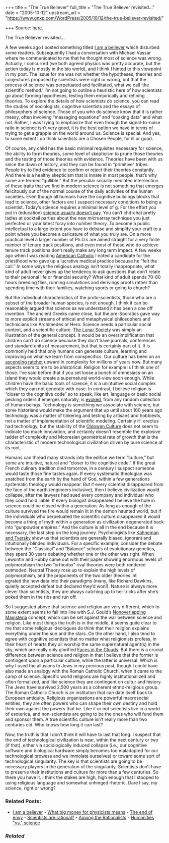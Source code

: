 +++
title = "The True Believer"
full_title = "The True Believer revisited…"
date = "2005-10-12"
upstream_url = "https://www.gnxp.com/WordPress/2005/10/12/the-true-believer-revisited/"

+++
Source: [here](https://www.gnxp.com/WordPress/2005/10/12/the-true-believer-revisited/).

The True Believer revisited….

A few weeks ago I posted something titled [I am a believer](https://www.gnxp.com/blog/2005/09/i-am-believer.php) which disturbed some readers. Subsequently I had a conversation with Michael Vassar where he communicated to me that he thought most of science was wrong. Actually, I concurred (we both agreed physics was pretty accurate, but the action today is mostly in the bio world), and I think I hinted to this viewpoint in my post. The issue for me was not whether the hypotheses, theories and conjectures proposed by scientists were right or wrong, but that the process of science was perpetuated and facilitated, what we call ‘the scientific method.’ I’m not going to outline a heuristic here of how scientists go about forming hypotheses, testing them empirically and refining theories. To explore the details of how scientists do science, you can read the studies of sociologists, cognitive scientists and the essays of philosophers of science. Those of you who do science know that it is rather messy, often involving “massaging equations” and “coaxing data” and what not. Rather, I was trying to emphasize that even though the signal-to-noise ratio in science isn’t very good, it is the best option we have in terms of trying to get a grapple on the world around us. Science is special. And yes, to some extent I do think scientists are a Chosen People, for ill or good.

Of course, any child has the basic minimal requisites necessary for science, the ability to form theories, some level of skepticism to prune those theories and the testing of those theories with evidence. Theories have been with us since the dawn of history, and they can be found in “primitive” tribes. People try to find evidence to confirm or reject their theories constantly. And there is a healthy skepticism that is innate in most people, that’s why some are termed “gullible.” But the peculiar socially mediated intersection of these traits that we find in modern science is not something that emerges felicitously out of the normal course of the daily activities of the human societies. Even though all humans have the cognitive buildings blocks that lead to science, other factors are I suspect necessary conditions to being a scientist. Today’s science requires a minimal level of g. For the effort you put in (education) [science usually doesn’t pay](https://infoproc.blogspot.com/2005/09/dont-become-scientist-ii.html). You can’t chit-chat pretty ladies at cocktail parties about the new microarray technique you just perfected or your latest foray into number theory. To become a public intellectual to a large extent you have to debase and simplify your craft to a point where you become a caricature of what you truly are. On a more practical level a larger number of Ph.D.s are aimed straight for a very finite number of tenure track positions, and even most of those who do achieve tenure track positions don’t really make any long term impact. A few weeks ago when I was reading [American Catholic](https://www.amazon.com/exec/obidos/ASIN/0679742212/geneexpressio-20/104-2493148-2227148) I noted a candidate for the priesthood who gave up a lucrative medical practice because he “felt the call.” In some ways the religious analogy isn’t totally inappropriate, what kind of adult never gives up the tendency to ask questions that don’t relate to their personal life or financial security? What kind of adult spends 70-80 hours breeding flies, running simulations and derivings proofs rather than spending time with their families, watching sports or going to church?

But the individual characteristics of the proto-scientists, those who are a subset of the broader human species, is not enough. I think it can be reasonably argued that science as we understand it has been a one off invention. The ancient Greeks came close, but the pre-Socratics gave way to more explicit streams of ethical and metaphysical philosophers and technicians like Archimedes or Hero. Science needs a particular social context, and a scientific culture. [The Lunar Society](http://jquarter.members.beeb.net/morelunar.htm) was simply an illustration of the general concept. It would be an oversimplification that children can’t do science because they don’t have journals, conferences and standard units of measurement, but that is certainly part of it. It is commonly held that only humans can generate culture, learning and improving on what we learn from conspecifics. Our culture has been on an [ascending ratchet](https://www.gnxp.com/blog/2005/08/tale-of-one-ratchet.php) upward in complexity for millions of years now. But many aspects seem to me to be ahistorical. Religion for example is I think one of those. I’ve said before that if you set loose a bunch of amnesiacs on an island they would create a supernatural world-view soon enough. While children have the basic tools of science, it is a unintuitive social complex which they can not generate with ease. In contrast, I believe religion is “closer to the cognitive code” so to speak, like art, language or basic social pecking orders it emerges naturally, is [evoked](https://www.gnxp.com/blog/2005/09/common-evocations.php), from any random collection of human beings. Technology is something we associate with science, but some historians would make the argument that up until about 100 years ago technology was a matter of tinkering and testing by artisans and hobbiests, not a matter of implementation of scientific modeling. Certainly H. erectus had technology, but the stability of the [Oldowan Culture](http://www.handprint.com/LS/ANC/stones.html) does not seem to indicate too much innovation, and certainly doesn’t resemble the explosive ladder of complexity and Mooresian geometrical rate of growth that is the characteristic of modern technological civilization driven by pure science at its root.

Humans can thread many strands into the edifice we term “culture,” but some are intuitive, natural and “closer to the cognitive code.” If the great French culinary tradition died tomorrow, in a century I suspect someone would taste those fine tastes again. If every systematic theologian was snatched from the earth by the hand of God, within a few generations systematic theology would reappear. But if every scientist disappeared from the face of the earth (engineers inclusive), then I believe civilization would collapse, after the lawyers had sued every company and individual who they could hold liable. If every biologist disappeared I believe the hole in science could be closed within a generation. As long as enough of the culture survived the fire would remain lit in the demon haunted world, but if the individuals who perpetuated the scientific culture disappeared it would become a thing of myth within a generation as civilization degenerated back into “gunpowder empires.” And the culture is all in the end because it is necessary, the last step on the long journey. Psychologists like [Kahneman and Tversky](https://www.amazon.com/exec/obidos/ASIN/0521284147/geneexpressio-20/104-2493148-2227148) show us that scientists are generally biased, ignorant and intuitionally blinded individuals. For a specific example, consider the debate between the “Classical” and “Balance” schools of evolutionary genetics, they spent 30 years debating whether one or the other was right. When Lewontin and Hubby came out with their paper showing enormous levels of polymorphism the two “orthodox” rival theories were both rendered outmoded. Neutral Theory rose up to explain the high levels of polymorphism, and the proponents of the two older theories int  
egrated the new data into their paradigms (many, like Richard Dawkins, quietly accepted defeat but declared they’d won!). Nature is always more clever than scientists, they are always catching up to her tricks after she’s poked them in the ribs and run off.

So I suggested above that science and religion are very different, which to some extent seems to fall into line with S.J. Gould’s [Nonoverlapping Magisteria](http://www.stephenjaygould.org/library/gould_noma.html) concept, which can be set against the war between science and religion. Like most things the truth is in the middle, it seems quite clear to me that some religious ideologues do think that their religion explains everything under the sun and the stars. On the other hand, I also tend to agree with cognitive scientists that no matter what religionists profess, in their heart of hearts they all worship the same supernatural agent(s) in the sky, which are really only glorified [Faces in the Clouds](https://www.amazon.com/exec/obidos/ASIN/0195098919/geneexpressio-20/104-2493148-2227148). But there is a crucial difference between science and religion in that I believe that the former is contingent upon a particular culture, while the latter is universal. Which is why I used the allusions to Jews in my previous post, though I could have also made an analogy with the Roman Catholic Church, when it came to the camp of science. Specific world religions are highly institutionalized and often formalized, and like science they are contingent on cultur and history. The Jews have survived 2,500 years as a coherent ethno-religious group. The Roman Catholic Church is an institution that can date itself back to European antiquity. Religious organizations are powerful macrosocial entities, they are often powers who can shape their own destiny and hold their own against the powers that be. Like it or not scientists live in a world of esoterica, and non-scientists are going to be the ones who will fund them and sponsor them. A true scientific culture isn’t really more than two centuries old. Who knows how long it can last?

Now, the truth is that I don’t think it will have to last that long. I suspect that the end of technological civilization is near, within the next century or two (if that), either via sociologically induced collapse (i.e.; our cognitive software and biological hardware simply becomes too maladapted for our technological prowess and we immolate ourselves) or toward some sort of technological singularity. The key is that scientists are going to be necessary players in the generation of the singularity. Scientists don’t have to preserve their institutions and culture for more than a few centuries. So there you have it. I think the stakes are high, high enough that I stooped to using religious language and somewhat unhinged rhetoric. Dare I say, my science, right or wrong?

### Related Posts:

- [I am a
  believer](https://www.gnxp.com/WordPress/2005/09/28/i-am-a-believer/) - [What big money for physicists
  means](https://www.gnxp.com/WordPress/2012/08/03/irony-sky/) - [The end of
  envy](https://www.gnxp.com/WordPress/2009/02/02/the-end-of-envy/) - [Scientists are
  rational?](https://www.gnxp.com/WordPress/2008/09/07/scientists-are-rational/) - [Among the
  Rationalists](https://www.gnxp.com/WordPress/2015/01/05/among-the-rationalists/) - [Humanities "vs."
  science](https://www.gnxp.com/WordPress/2008/07/27/humanities-vs-science/)

### *Related*

[](https://www.addtoany.com/add_to/facebook?linkurl=https%3A%2F%2Fwww.gnxp.com%2FWordPress%2F2005%2F10%2F12%2Fthe-true-believer-revisited%2F&linkname=The%20True%20Believer%20revisited%E2%80%A6. "Facebook")[](https://www.addtoany.com/add_to/twitter?linkurl=https%3A%2F%2Fwww.gnxp.com%2FWordPress%2F2005%2F10%2F12%2Fthe-true-believer-revisited%2F&linkname=The%20True%20Believer%20revisited%E2%80%A6. "Twitter")[](https://www.addtoany.com/add_to/email?linkurl=https%3A%2F%2Fwww.gnxp.com%2FWordPress%2F2005%2F10%2F12%2Fthe-true-believer-revisited%2F&linkname=The%20True%20Believer%20revisited%E2%80%A6. "Email")[](https://www.addtoany.com/share)
